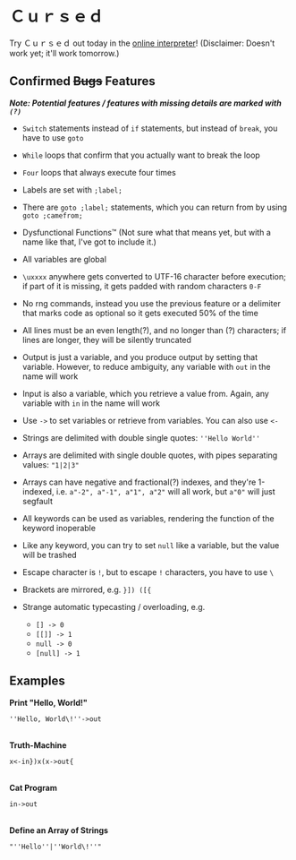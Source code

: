 # Ｃｕｒｓｅｄ

Try Ｃｕｒｓｅｄ out today in the [online interpreter](https://amiller42.github.io/Cursed-Language/)! (Disclaimer: Doesn't work yet; it'll work tomorrow.)

## Confirmed <s>Bugs</s> Features

**_Note: Potential features / features with missing details are marked with `(?)`_**

-   `Switch` statements instead of `if` statements, but instead of `break`, you have to use `goto`
-   `While` loops that confirm that you actually want to break the loop
-   `Four` loops that always execute four times
-   Labels are set with `;label;`
-   There are `goto ;label;` statements, which you can return from by using `goto ;camefrom;`
-   Dysfunctional Functions™ (Not sure what that means yet, but with a name like that, I've got to include it.)
-   All variables are global
-   `\uxxxx` anywhere gets converted to UTF-16 character before execution; if part of it is missing, it gets padded with random characters `0-F`
-   No rng commands, instead you use the previous feature or a delimiter that marks code as optional so it gets executed 50% of the time
-   All lines must be an even length(?), and no longer than (?) characters; if lines are longer, they will be silently truncated
-   Output is just a variable, and you produce output by setting that variable. However, to reduce ambiguity, any variable with `out` in the name will work
-   Input is also a variable, which you retrieve a value from. Again, any variable with `in` in the name will work
-   Use `->` to set variables or retrieve from variables. You can also use `<-`
-   Strings are delimited with double single quotes: `''Hello World''`
-   Arrays are delimited with single double quotes, with pipes separating values: `"1|2|3"`
-   Arrays can have negative and fractional(?) indexes, and they're 1-indexed, i.e. `a"-2", a"-1", a"1", a"2"` will all work, but `a"0"` will just segfault
-   All keywords can be used as variables, rendering the function of the keyword inoperable
-   Like any keyword, you can try to set `null` like a variable, but the value will be trashed
-   Escape character is `!`, but to escape `!` characters, you have to use `\`
-   Brackets are mirrored, e.g. `}]) ([{`

-   Strange automatic typecasting / overloading, e.g.
    -   `[] -> 0`
    -   `[[]] -> 1`
    -   `null -> 0`
    -   `[null] -> 1`

## Examples

**Print "Hello, World!"**

`''Hello, World\!''->out`<br><br>

**Truth-Machine**

`x<-in})x(x->out{`<br><br>

**Cat Program**

`in->out`<br><br>

**Define an Array of Strings**

`"''Hello''|''World\!''"`

<!-- Not a rickroll: https://www.youtube.com/watch?v=EjtBZhRiKeI -->
